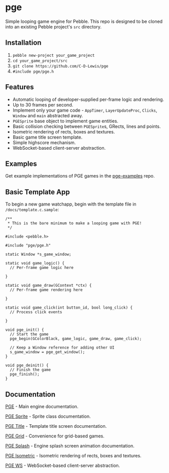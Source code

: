 # pge

Simple looping game engine for Pebble. This repo is designed to be cloned into
an existing Pebble project's `src` directory.

## Installation

1. `pebble new-project your_game_project`
2. `cd your_game_project/src`
3. `git clone https://github.com/C-D-Lewis/pge`
4. `#include pge/pge.h`


## Features

- Automatic looping of developer-supplied per-frame logic and rendering.
- Up to 30 frames per second.
- Implement only your game code - `AppTimer`, `LayerUpdateProc`, `Clicks`,
  `Window` and `main` abstracted away.
- `PGESprite` base object to implement game entities.
- Basic collision checking between `PGESprite`s, GRects, lines and points.
- Isometric rendering of rects, boxes and textures.
- Basic game title screen template.
- Simple highscore mechanism.
- WebSocket-based client-server abstraction.


## Examples

Get example implementations of PGE games in the 
[pge-examples](https://github.com/C-D-Lewis/pge-examples) repo.


## Basic Template App

To begin a new game watchapp, begin with the template file in `/docs/template.c.sample`:

```
/**
 * This is the bare minimum to make a looping game with PGE!
 */

#include <pebble.h>
 
#include "pge/pge.h"

static Window *s_game_window;

static void game_logic() {
  // Per-frame game logic here

}

static void game_draw(GContext *ctx) {
  // Per-frame game rendering here

}

static void game_click(int button_id, bool long_click) {
  // Process click events

}

void pge_init() {
  // Start the game
  pge_begin(GColorBlack, game_logic, game_draw, game_click);

  // Keep a Window reference for adding other UI
  s_game_window = pge_get_window();
}

void pge_deinit() {
  // Finish the game
  pge_finish();
}
```

## Documentation

[PGE](docs/pge.md) - Main engine documentation.

[PGE Sprite](docs/pge_sprite.md) - Sprite class documentation.

[PGE Title](docs/pge_title.md) - Template title screen documentation.

[PGE Grid](docs/pge_grid.md) - Convenience for grid-based games.

[PGE Splash](docs/pge_splash.md) - Engine splash screen animation documentation.

[PGE Isometric](docs/pge_isometric.md) - Isometric rendering of rects, boxes and textures.

[PGE WS](docs/pge_ws.md) - WebSocket-based client-server abstraction.
